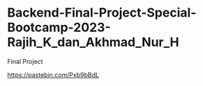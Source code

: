 # Backend-Final-Project-Special-Bootcamp-2023-Rajih_K_dan_Akhmad_Nur_H
Final Project

<!-- PasteBin -->
https://pastebin.com/Pxb9bBdL
